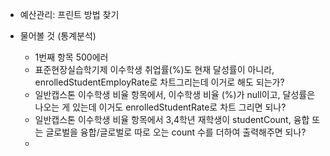 - 예산관리: 프린트 방법 찾기

- 물어볼 것 (통계분석)
	- 1번째 항목 500에러
	- 표준현장실습학기제 이수학생 취업률(%)도 현재 달성률이 아니라, enrolledStudentEmployRate로 차트그리는데 이거로 해도 되는가?
	- 일반캡스톤 이수학생 비율 항목에서, 이수학생 비율 (%)가 null이고, 달성률은 나오는 게 있는데 이거도 enrolledStudentRate로 차트 그리면 되나?
	- 일반캡스톤 이수학생 비율 항목에서 3,4학년 재학생이 studentCount, 융합 또는 글로벌을 융합/글로벌로 따로 오는 count 수를 더하여 출력해주면 되나?
	- 